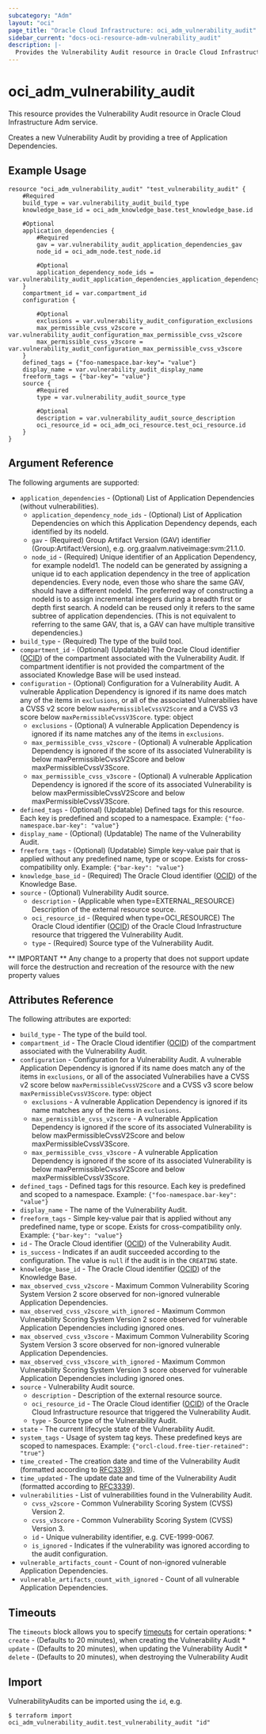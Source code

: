 ```yaml
---
subcategory: "Adm"
layout: "oci"
page_title: "Oracle Cloud Infrastructure: oci_adm_vulnerability_audit"
sidebar_current: "docs-oci-resource-adm-vulnerability_audit"
description: |-
  Provides the Vulnerability Audit resource in Oracle Cloud Infrastructure Adm service
---
```


# oci_adm_vulnerability_audit
This resource provides the Vulnerability Audit resource in Oracle Cloud Infrastructure Adm service.

Creates a new Vulnerability Audit by providing a tree of Application Dependencies.

## Example Usage

```hcl
resource "oci_adm_vulnerability_audit" "test_vulnerability_audit" {
	#Required
	build_type = var.vulnerability_audit_build_type
	knowledge_base_id = oci_adm_knowledge_base.test_knowledge_base.id

	#Optional
	application_dependencies {
		#Required
		gav = var.vulnerability_audit_application_dependencies_gav
		node_id = oci_adm_node.test_node.id

		#Optional
		application_dependency_node_ids = var.vulnerability_audit_application_dependencies_application_dependency_node_ids
	}
	compartment_id = var.compartment_id
	configuration {

		#Optional
		exclusions = var.vulnerability_audit_configuration_exclusions
		max_permissible_cvss_v2score = var.vulnerability_audit_configuration_max_permissible_cvss_v2score
		max_permissible_cvss_v3score = var.vulnerability_audit_configuration_max_permissible_cvss_v3score
	}
	defined_tags = {"foo-namespace.bar-key"= "value"}
	display_name = var.vulnerability_audit_display_name
	freeform_tags = {"bar-key"= "value"}
	source {
		#Required
		type = var.vulnerability_audit_source_type

		#Optional
		description = var.vulnerability_audit_source_description
		oci_resource_id = oci_adm_oci_resource.test_oci_resource.id
	}
}
```

## Argument Reference

The following arguments are supported:

* `application_dependencies` - (Optional) List of Application Dependencies (without vulnerabilities).
	* `application_dependency_node_ids` - (Optional) List of Application Dependencies on which this Application Dependency depends, each identified by its nodeId.
	* `gav` - (Required) Group Artifact Version (GAV) identifier (Group:Artifact:Version), e.g. org.graalvm.nativeimage:svm:21.1.0.
	* `node_id` - (Required) Unique identifier of an Application Dependency, for example nodeId1. The nodeId can be generated by assigning a unique id to each application dependency in the tree of application dependencies. Every node, even those who share the same GAV, should have a different nodeId. The preferred way of constructing a nodeId is to assign incremental integers during a breadth first or depth first search. A nodeId can be reused only it refers to the same subtree of application dependencies. (This is not equivalent to referring to the same GAV, that is, a GAV can have multiple transitive dependencies.) 
* `build_type` - (Required) The type of the build tool.
* `compartment_id` - (Optional) (Updatable) The Oracle Cloud identifier ([OCID](https://docs.cloud.oracle.com/iaas/Content/General/Concepts/identifiers.htm)) of the compartment associated with the Vulnerability Audit.  If compartment identifier is not provided the compartment of the associated Knowledge Base will be used instead. 
* `configuration` - (Optional) Configuration for a Vulnerability Audit. A vulnerable Application Dependency is ignored if its name does match any of the items in `exclusions`, or all of the associated Vulnerabilies have a CVSS v2 score below `maxPermissibleCvssV2Score` and a CVSS v3 score below `maxPermissibleCvssV3Score`. type: object 
	* `exclusions` - (Optional) A vulnerable Application Dependency is ignored if its name matches any of the items in `exclusions`.
	* `max_permissible_cvss_v2score` - (Optional) A vulnerable Application Dependency is ignored if the score of its associated Vulnerability is below maxPermissibleCvssV2Score and below maxPermissibleCvssV3Score.
	* `max_permissible_cvss_v3score` - (Optional) A vulnerable Application Dependency is ignored if the score of its associated Vulnerability is below maxPermissibleCvssV2Score and below maxPermissibleCvssV3Score.
* `defined_tags` - (Optional) (Updatable) Defined tags for this resource. Each key is predefined and scoped to a namespace. Example: `{"foo-namespace.bar-key": "value"}` 
* `display_name` - (Optional) (Updatable) The name of the Vulnerability Audit.
* `freeform_tags` - (Optional) (Updatable) Simple key-value pair that is applied without any predefined name, type or scope. Exists for cross-compatibility only. Example: `{"bar-key": "value"}` 
* `knowledge_base_id` - (Required) The Oracle Cloud identifier ([OCID](https://docs.cloud.oracle.com/iaas/Content/General/Concepts/identifiers.htm)) of the Knowledge Base.
* `source` - (Optional) Vulnerability Audit source.
	* `description` - (Applicable when type=EXTERNAL_RESOURCE) Description of the external resource source.
	* `oci_resource_id` - (Required when type=OCI_RESOURCE) The Oracle Cloud identifier ([OCID](https://docs.cloud.oracle.com/iaas/Content/General/Concepts/identifiers.htm)) of the Oracle Cloud Infrastructure resource that triggered the Vulnerability Audit.
	* `type` - (Required) Source type of the Vulnerability Audit.


** IMPORTANT **
Any change to a property that does not support update will force the destruction and recreation of the resource with the new property values

## Attributes Reference

The following attributes are exported:

* `build_type` - The type of the build tool.
* `compartment_id` - The Oracle Cloud identifier ([OCID](https://docs.cloud.oracle.com/iaas/Content/General/Concepts/identifiers.htm)) of the compartment associated with the Vulnerability Audit.
* `configuration` - Configuration for a Vulnerability Audit. A vulnerable Application Dependency is ignored if its name does match any of the items in `exclusions`, or all of the associated Vulnerabilies have a CVSS v2 score below `maxPermissibleCvssV2Score` and a CVSS v3 score below `maxPermissibleCvssV3Score`. type: object 
	* `exclusions` - A vulnerable Application Dependency is ignored if its name matches any of the items in `exclusions`.
	* `max_permissible_cvss_v2score` - A vulnerable Application Dependency is ignored if the score of its associated Vulnerability is below maxPermissibleCvssV2Score and below maxPermissibleCvssV3Score.
	* `max_permissible_cvss_v3score` - A vulnerable Application Dependency is ignored if the score of its associated Vulnerability is below maxPermissibleCvssV2Score and below maxPermissibleCvssV3Score.
* `defined_tags` - Defined tags for this resource. Each key is predefined and scoped to a namespace. Example: `{"foo-namespace.bar-key": "value"}` 
* `display_name` - The name of the Vulnerability Audit.
* `freeform_tags` - Simple key-value pair that is applied without any predefined name, type or scope. Exists for cross-compatibility only. Example: `{"bar-key": "value"}` 
* `id` - The Oracle Cloud identifier ([OCID](https://docs.cloud.oracle.com/iaas/Content/General/Concepts/identifiers.htm)) of the Vulnerability Audit.
* `is_success` - Indicates if an audit succeeded according to the configuration. The value is `null` if the audit is in the `CREATING` state.
* `knowledge_base_id` - The Oracle Cloud identifier ([OCID](https://docs.cloud.oracle.com/iaas/Content/General/Concepts/identifiers.htm)) of the Knowledge Base.
* `max_observed_cvss_v2score` - Maximum Common Vulnerability Scoring System Version 2 score observed for non-ignored vulnerable Application Dependencies.
* `max_observed_cvss_v2score_with_ignored` - Maximum Common Vulnerability Scoring System Version 2 score observed for vulnerable Application Dependencies including ignored ones.
* `max_observed_cvss_v3score` - Maximum Common Vulnerability Scoring System Version 3 score observed for non-ignored vulnerable Application Dependencies.
* `max_observed_cvss_v3score_with_ignored` - Maximum Common Vulnerability Scoring System Version 3 score observed for vulnerable Application Dependencies including ignored ones.
* `source` - Vulnerability Audit source.
	* `description` - Description of the external resource source.
	* `oci_resource_id` - The Oracle Cloud identifier ([OCID](https://docs.cloud.oracle.com/iaas/Content/General/Concepts/identifiers.htm)) of the Oracle Cloud Infrastructure resource that triggered the Vulnerability Audit.
	* `type` - Source type of the Vulnerability Audit.
* `state` - The current lifecycle state of the Vulnerability Audit.
* `system_tags` - Usage of system tag keys. These predefined keys are scoped to namespaces. Example: `{"orcl-cloud.free-tier-retained": "true"}` 
* `time_created` - The creation date and time of the Vulnerability Audit (formatted according to [RFC3339](https://datatracker.ietf.org/doc/html/rfc3339)).
* `time_updated` - The update date and time of the Vulnerability Audit (formatted according to [RFC3339](https://datatracker.ietf.org/doc/html/rfc3339)).
* `vulnerabilities` - List of vulnerabilities found in the Vulnerability Audit.
	* `cvss_v2score` - Common Vulnerability Scoring System (CVSS) Version 2.
	* `cvss_v3score` - Common Vulnerability Scoring System (CVSS) Version 3.
	* `id` - Unique vulnerability identifier, e.g. CVE-1999-0067.
	* `is_ignored` - Indicates if the vulnerability was ignored according to the audit configuration.
* `vulnerable_artifacts_count` - Count of non-ignored vulnerable Application Dependencies.
* `vulnerable_artifacts_count_with_ignored` - Count of all vulnerable Application Dependencies.

## Timeouts

The `timeouts` block allows you to specify [timeouts](https://registry.terraform.io/providers/oracle/oci/latest/docs/guides/changing_timeouts) for certain operations:
	* `create` - (Defaults to 20 minutes), when creating the Vulnerability Audit
	* `update` - (Defaults to 20 minutes), when updating the Vulnerability Audit
	* `delete` - (Defaults to 20 minutes), when destroying the Vulnerability Audit


## Import

VulnerabilityAudits can be imported using the `id`, e.g.

```
$ terraform import oci_adm_vulnerability_audit.test_vulnerability_audit "id"
```

